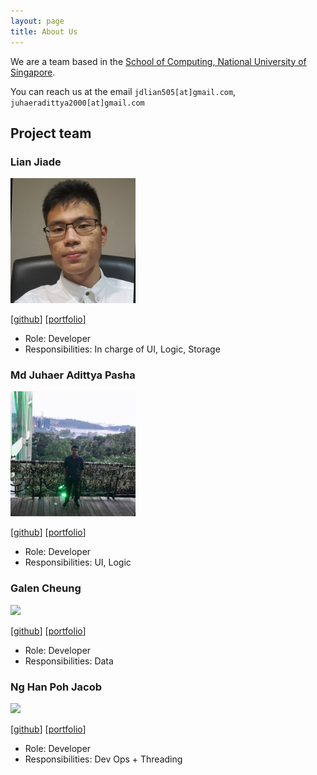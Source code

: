 ```yaml
---
layout: page
title: About Us
---
```


We are a team based in the [School of Computing, National University of Singapore](http://www.comp.nus.edu.sg).

You can reach us at the email `jdlian505[at]gmail.com`, `juhaeradittya2000[at]gmail.com`

## Project team

### Lian Jiade

<img src="images/csjiade.png" width="200px">

[[github](https://github.com/CSjiade)]
[[portfolio](team/lianjiade.md)]

* Role: Developer
* Responsibilities: In charge of UI, Logic, Storage

###  Md Juhaer Adittya Pasha

<img src="images/pasha-292.png" width="200px">

[[github](http://github.com/johndoe)]
[[portfolio]()]

* Role: Developer
* Responsibilities: UI, Logic

### Galen Cheung

<img src="images/johndoe.png" width="200px">

[[github](http://github.com/johndoe)] [[portfolio]()]

* Role: Developer
* Responsibilities: Data

### Ng Han Poh Jacob

<img src="images/jacob-109.png" width="200px">

[[github](http://github.com/johndoe)]
[[portfolio]()]

* Role: Developer
* Responsibilities: Dev Ops + Threading


